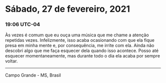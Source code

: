 # Sábado, 27 de fevereiro, 2021

### 19:06 UTC-04

Às vezes é comum que eu ouça uma música que me chame a atenção repetidas vezes.
Infelizmente, isso acaba ocasionando com que ela fique presa em minha mente e, por
consequência, me irrite com ela. Ainda não descobri algo que me faça esquecer dela
quando isso acontece. Posso até esquecer momentaneamente, mas durante todo o dia
ela acaba por sempre voltar.

---

Campo Grande - MS, Brasil
